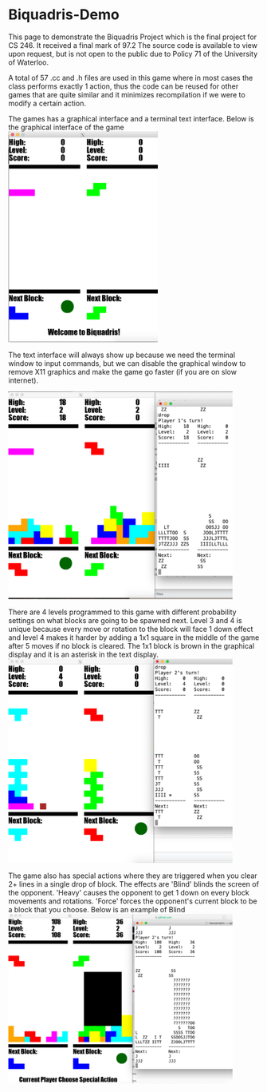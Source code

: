 # Biquadris-Demo
This page to demonstrate the Biquadris Project which is the final project for CS 246. It received a final mark of 97.2
The source code is available to view upon request, but is not open to the public due to Policy 71 of the University of Waterloo.

A total of 57 .cc and .h files are used in this game where in most cases the class performs exactly 1 action, thus the code can be reused for other games that are quite similar and it minimizes recompilation if we were to modify a certain action.

The games has a graphical interface and a terminal text interface. Below is the graphical interface of the game
<img src="images/1.png" width="300" >

The text interface will always show up because we need the terminal window to input commands, but we can disable the graphical window to remove X11 graphics and make the game go faster (if you are on slow internet).

<img src="images/3.png" width="450" >

There are 4 levels programmed to this game with different probability settings on what blocks are going to be spawned next.
Level 3 and 4 is unique because every move or rotation to the block will face 1 down effect and level 4 makes it harder by adding a 1x1 square in the middle of the game after 5 moves if no block is cleared. The 1x1 block is brown in the graphical display and it is an asterisk in the text display.
<img src="images/6.png" width="450" >

The game also has special actions where they are triggered when you clear 2+ lines in a single drop of block. The effects are 'Blind' blinds the screen of the opponent. 'Heavy' causes the opponent to get 1 down on every block movements and rotations. 'Force' forces the opponent's current block to be a block that you choose.
Below is an example of Blind
<img src="images/4.png" width="450" >
